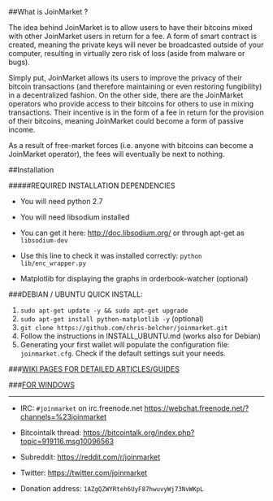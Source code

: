 ##What is JoinMarket ?

The idea behind JoinMarket is to allow users to have their bitcoins mixed with other JoinMarket users in return for a fee. A form of smart contract is created, meaning the private keys will never be broadcasted outside of your computer, resulting in virtually zero risk of loss (aside from malware or bugs).

Simply put, JoinMarket allows its users to improve the privacy of their bitcoin transactions (and therefore maintaining or even restoring fungibility) in a decentralized fashion. On the other side, there are the JoinMarket operators who provide access to their bitcoins for others to use in mixing transactions. Their incentive is in the form of a fee in return for the provision of their bitcoins, meaning JoinMarket could become a form of passive income. 

As a result of free-market forces (i.e. anyone with bitcoins can become a JoinMarket operator), the fees will eventually be next to nothing. 

##Installation

#####REQUIRED INSTALLATION DEPENDENCIES

+ You will need python 2.7

+ You will need libsodium installed

 - You can get it here: http://doc.libsodium.org/ or through apt-get as `libsodium-dev`
 
 - Use this line to check it was installed correctly: `python lib/enc_wrapper.py`

+ Matplotlib for displaying the graphs in orderbook-watcher (optional)

###DEBIAN / UBUNTU QUICK INSTALL:

1. `sudo apt-get update -y && sudo apt-get upgrade`
2. `sudo apt-get install python-matplotlib -y` (optional)
3. `git clone https://github.com/chris-belcher/joinmarket.git`
4. Follow the instructions in INSTALL_UBUNTU.md (works also for Debian)
5. Generating your first wallet will populate the configuration file: `joinmarket.cfg`.
   Check if the default settings suit your needs.

###[WIKI PAGES FOR DETAILED ARTICLES/GUIDES](https://github.com/chris-belcher/joinmarket/wiki)

###[FOR WINDOWS](https://github.com/chris-belcher/joinmarket/wiki/Installing-JoinMarket-on-Windows-7-(temporary))

---

+ IRC: `#joinmarket` on irc.freenode.net https://webchat.freenode.net/?channels=%23joinmarket

+ Bitcointalk thread: https://bitcointalk.org/index.php?topic=919116.msg10096563

+ Subreddit: https://reddit.com/r/joinmarket

+ Twitter: https://twitter.com/joinmarket

+ Donation address: `1AZgQZWYRteh6UyF87hwuvyWj73NvWKpL`
